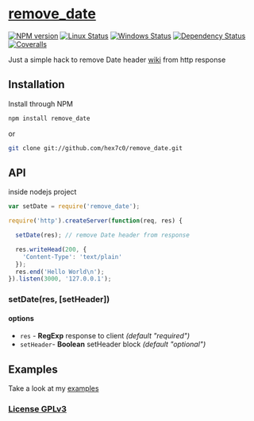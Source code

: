 # [remove_date](http://supergiovane.tk/#/remove_date)

[![NPM version](https://img.shields.io/npm/v/remove_date.svg)](https://www.npmjs.com/package/remove_date)
[![Linux Status](https://img.shields.io/travis/hex7c0/remove_date.svg?label=linux)](https://travis-ci.org/hex7c0/remove_date)
[![Windows Status](https://img.shields.io/appveyor/ci/hex7c0/remove_date.svg?label=windows)](https://ci.appveyor.com/project/hex7c0/remove_date)
[![Dependency Status](https://img.shields.io/david/hex7c0/remove_date.svg)](https://david-dm.org/hex7c0/remove_date)
[![Coveralls](https://img.shields.io/coveralls/hex7c0/remove_date.svg)](https://coveralls.io/r/hex7c0/remove_date)

Just a simple hack to remove Date header [wiki](https://en.wikipedia.org/wiki/List_of_HTTP_header_fields) from http response

## Installation

Install through NPM

```bash
npm install remove_date
```
or
```bash
git clone git://github.com/hex7c0/remove_date.git
```

## API

inside nodejs project
```js
var setDate = require('remove_date');

require('http').createServer(function(req, res) {

  setDate(res); // remove Date header from response

  res.writeHead(200, {
    'Content-Type': 'text/plain'
  });
  res.end('Hello World\n');
}).listen(3000, '127.0.0.1');
```

### setDate(res, [setHeader])

#### options

 - `res` - **RegExp** response to client *(default "required")*
 - `setHeader`- **Boolean** setHeader block *(default "optional")*

## Examples

Take a look at my [examples](examples)

### [License GPLv3](LICENSE)
